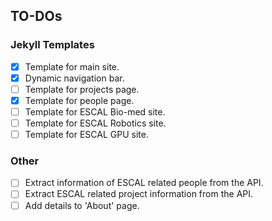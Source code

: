 ## TO-DOs

### Jekyll Templates

- [x] Template for main site.
- [x] Dynamic navigation bar.
- [ ] Template for projects page.
- [x] Template for people page.
- [ ] Template for ESCAL Bio-med site.
- [ ] Template for ESCAL Robotics site.
- [ ] Template for ESCAL GPU site.

### Other

- [ ] Extract information of ESCAL related people from the API.
- [ ] Extract ESCAL related project information from the API.
- [ ] Add details to 'About' page.
